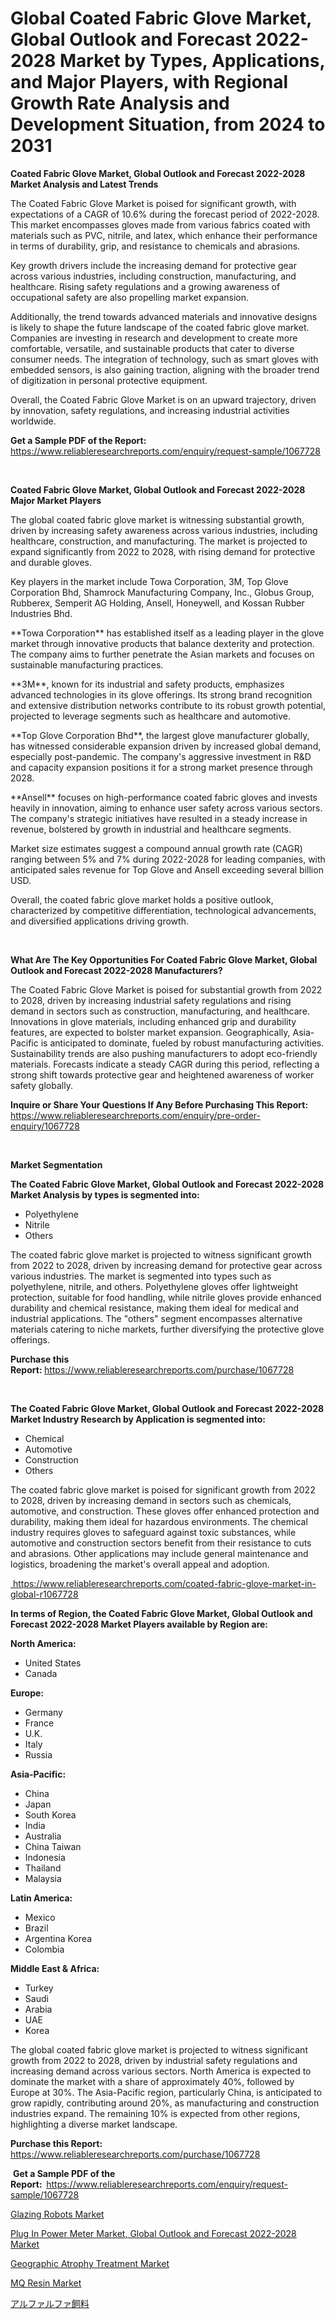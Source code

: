 <p><h1>Global Coated Fabric Glove Market, Global Outlook and Forecast 2022-2028 Market by Types, Applications, and Major Players, with Regional Growth Rate Analysis and Development Situation, from 2024 to 2031</h1></p><p><strong>Coated Fabric Glove Market, Global Outlook and Forecast 2022-2028 Market Analysis and Latest Trends</strong></p>
<p><p>The Coated Fabric Glove Market is poised for significant growth, with expectations of a CAGR of 10.6% during the forecast period of 2022-2028. This market encompasses gloves made from various fabrics coated with materials such as PVC, nitrile, and latex, which enhance their performance in terms of durability, grip, and resistance to chemicals and abrasions. </p><p>Key growth drivers include the increasing demand for protective gear across various industries, including construction, manufacturing, and healthcare. Rising safety regulations and a growing awareness of occupational safety are also propelling market expansion. </p><p>Additionally, the trend towards advanced materials and innovative designs is likely to shape the future landscape of the coated fabric glove market. Companies are investing in research and development to create more comfortable, versatile, and sustainable products that cater to diverse consumer needs. The integration of technology, such as smart gloves with embedded sensors, is also gaining traction, aligning with the broader trend of digitization in personal protective equipment. </p><p>Overall, the Coated Fabric Glove Market is on an upward trajectory, driven by innovation, safety regulations, and increasing industrial activities worldwide.</p></p>
<p><strong>Get a Sample PDF of the Report:&nbsp;</strong> <a href="https://www.reliableresearchreports.com/enquiry/request-sample/1067728">https://www.reliableresearchreports.com/enquiry/request-sample/1067728</a></p>
<p>&nbsp;</p>
<p><strong>Coated Fabric Glove Market, Global Outlook and Forecast 2022-2028 Major Market Players</strong></p>
<p><p>The global coated fabric glove market is witnessing substantial growth, driven by increasing safety awareness across various industries, including healthcare, construction, and manufacturing. The market is projected to expand significantly from 2022 to 2028, with rising demand for protective and durable gloves.</p><p>Key players in the market include Towa Corporation, 3M, Top Glove Corporation Bhd, Shamrock Manufacturing Company, Inc., Globus Group, Rubberex, Semperit AG Holding, Ansell, Honeywell, and Kossan Rubber Industries Bhd. </p><p>**Towa Corporation** has established itself as a leading player in the glove market through innovative products that balance dexterity and protection. The company aims to further penetrate the Asian markets and focuses on sustainable manufacturing practices.</p><p>**3M**, known for its industrial and safety products, emphasizes advanced technologies in its glove offerings. Its strong brand recognition and extensive distribution networks contribute to its robust growth potential, projected to leverage segments such as healthcare and automotive.</p><p>**Top Glove Corporation Bhd**, the largest glove manufacturer globally, has witnessed considerable expansion driven by increased global demand, especially post-pandemic. The company's aggressive investment in R&D and capacity expansion positions it for a strong market presence through 2028.</p><p>**Ansell** focuses on high-performance coated fabric gloves and invests heavily in innovation, aiming to enhance user safety across various sectors. The company's strategic initiatives have resulted in a steady increase in revenue, bolstered by growth in industrial and healthcare segments.</p><p>Market size estimates suggest a compound annual growth rate (CAGR) ranging between 5% and 7% during 2022-2028 for leading companies, with anticipated sales revenue for Top Glove and Ansell exceeding several billion USD.</p><p>Overall, the coated fabric glove market holds a positive outlook, characterized by competitive differentiation, technological advancements, and diversified applications driving growth.</p></p>
<p>&nbsp;</p>
<p><strong>What Are The Key Opportunities For Coated Fabric Glove Market, Global Outlook and Forecast 2022-2028 Manufacturers?</strong></p>
<p><p>The Coated Fabric Glove Market is poised for substantial growth from 2022 to 2028, driven by increasing industrial safety regulations and rising demand in sectors such as construction, manufacturing, and healthcare. Innovations in glove materials, including enhanced grip and durability features, are expected to bolster market expansion. Geographically, Asia-Pacific is anticipated to dominate, fueled by robust manufacturing activities. Sustainability trends are also pushing manufacturers to adopt eco-friendly materials. Forecasts indicate a steady CAGR during this period, reflecting a strong shift towards protective gear and heightened awareness of worker safety globally.</p></p>
<p><strong>Inquire or Share Your Questions If Any Before Purchasing This Report:</strong> <a href="https://www.reliableresearchreports.com/enquiry/pre-order-enquiry/1067728">https://www.reliableresearchreports.com/enquiry/pre-order-enquiry/1067728</a></p>
<p>&nbsp;</p>
<p><strong>Market Segmentation</strong></p>
<p><strong>The Coated Fabric Glove Market, Global Outlook and Forecast 2022-2028 Market Analysis by types is segmented into:</strong></p>
<p><ul><li>Polyethylene</li><li>Nitrile</li><li>Others</li></ul></p>
<p><p>The coated fabric glove market is projected to witness significant growth from 2022 to 2028, driven by increasing demand for protective gear across various industries. The market is segmented into types such as polyethylene, nitrile, and others. Polyethylene gloves offer lightweight protection, suitable for food handling, while nitrile gloves provide enhanced durability and chemical resistance, making them ideal for medical and industrial applications. The "others" segment encompasses alternative materials catering to niche markets, further diversifying the protective glove offerings.</p></p>
<p><strong>Purchase this Report:&nbsp;</strong><a href="https://www.reliableresearchreports.com/purchase/1067728">https://www.reliableresearchreports.com/purchase/1067728</a></p>
<p>&nbsp;</p>
<p><strong>The Coated Fabric Glove Market, Global Outlook and Forecast 2022-2028 Market Industry Research by Application is segmented into:</strong></p>
<p><ul><li>Chemical</li><li>Automotive</li><li>Construction</li><li>Others</li></ul></p>
<p><p>The coated fabric glove market is poised for significant growth from 2022 to 2028, driven by increasing demand in sectors such as chemicals, automotive, and construction. These gloves offer enhanced protection and durability, making them ideal for hazardous environments. The chemical industry requires gloves to safeguard against toxic substances, while automotive and construction sectors benefit from their resistance to cuts and abrasions. Other applications may include general maintenance and logistics, broadening the market's overall appeal and adoption.</p></p>
<p><a href="https://www.reliableresearchreports.com/coated-fabric-glove-market-in-global-r1067728">&nbsp;https://www.reliableresearchreports.com/coated-fabric-glove-market-in-global-r1067728</a></p>
<p><strong>In terms of Region, the Coated Fabric Glove Market, Global Outlook and Forecast 2022-2028 Market Players available by Region are:</strong></p>
<p>
    <p> <strong> North America: </strong>
        <ul>
            <li>United States</li>
            <li>Canada</li>
        </ul>
        </p> 
    <p> <strong> Europe: </strong>
        <ul>
            <li>Germany</li>
            <li>France</li>
            <li>U.K.</li>
            <li>Italy</li>
            <li>Russia</li>
        </ul>
        </p> 
    <p> <strong> Asia-Pacific: </strong>
        <ul>
            <li>China</li>
            <li>Japan</li>
            <li>South Korea</li>
            <li>India</li>
            <li>Australia</li>
            <li>China Taiwan</li>
            <li>Indonesia</li>
            <li>Thailand</li>
            <li>Malaysia</li>
        </ul>
        </p> 
    <p> <strong> Latin America: </strong>
        <ul>
            <li>Mexico</li>
            <li>Brazil</li>
            <li>Argentina Korea</li>
            <li>Colombia</li>
        </ul>
        </p> 
    <p> <strong> Middle East & Africa: </strong>
        <ul>
            <li>Turkey</li>
            <li>Saudi</li>
            <li>Arabia</li>
            <li>UAE</li>
            <li>Korea</li>
        </ul>
    </p>
    </p>
<p><p>The global coated fabric glove market is projected to witness significant growth from 2022 to 2028, driven by industrial safety regulations and increasing demand across various sectors. North America is expected to dominate the market with a share of approximately 40%, followed by Europe at 30%. The Asia-Pacific region, particularly China, is anticipated to grow rapidly, contributing around 20%, as manufacturing and construction industries expand. The remaining 10% is expected from other regions, highlighting a diverse market landscape.</p></p>
<p><strong>Purchase this Report: </strong><a href="https://www.reliableresearchreports.com/purchase/1067728">https://www.reliableresearchreports.com/purchase/1067728</a></p>
<p>&nbsp;<strong>Get a Sample PDF of the Report:&nbsp;&nbsp;</strong><a href="https://www.reliableresearchreports.com/enquiry/request-sample/1067728">https://www.reliableresearchreports.com/enquiry/request-sample/1067728</a></p>
<p><strong></strong></p>
<p><p><a href="https://medium.com/@jillianwyattgb94/the-glazing-robots-market-research-report-provides-an-in-depth-and-up-to-date-analysis-of-the-5ff1ed22ef20">Glazing Robots Market</a></p><p><a href="https://github.com/hgf64gh/Market-Research-Report-List-1/blob/main/plug-in-power-meter-market-global-outlook-and-forecast-2022-2028-market.md">Plug In Power Meter Market, Global Outlook and Forecast 2022-2028 Market</a></p><p><a href="https://www.linkedin.com/pulse/global-geographic-atrophy-treatment-market-size-expected-asiue?trackingId=mccawRzUTIGY5DRXXolhBA%3D%3D">Geographic Atrophy Treatment Market</a></p><p><a href="https://medium.com/@shalongzda/the-mq-resin-market-insights-report-offers-an-in-depth-and-thorough-analysis-of-the-market-53ec5e41823e">MQ Resin Market</a></p><p><a href="https://medium.com/@jamiebertrgnaum3545/alfalfa-forage-market-%E3%81%AE%E3%82%B0%E3%83%AD%E3%83%BC%E3%83%90%E3%83%AB%E5%B8%82%E5%A0%B4%E6%A6%82%E8%A6%81%E3%81%AF-%E4%B8%96%E7%95%8C%E3%81%8A%E3%82%88%E3%81%B3%E4%B8%BB%E8%A6%81%E5%B8%82%E5%A0%B4%E3%81%AB%E3%81%8A%E3%81%91%E3%82%8B%E6%A5%AD%E7%95%8C%E3%81%AB%E5%BD%B1%E9%9F%BF%E3%82%92%E4%B8%8E%E3%81%88%E3%82%8B%E4%B8%BB%E8%A6%81%E3%81%AA%E3%83%88%E3%83%AC%E3%83%B3%E3%83%89%E3%81%AB%E3%81%A4%E3%81%84%E3%81%A6-%E7%8B%AC%E8%87%AA%E3%81%AE%E8%A6%96%E7%82%B9%E3%82%92%E6%8F%90%E4%BE%9B%E3%81%97%E3%81%BE%E3%81%99-11258a1f4cfe">アルファルファ飼料</a></p></p>